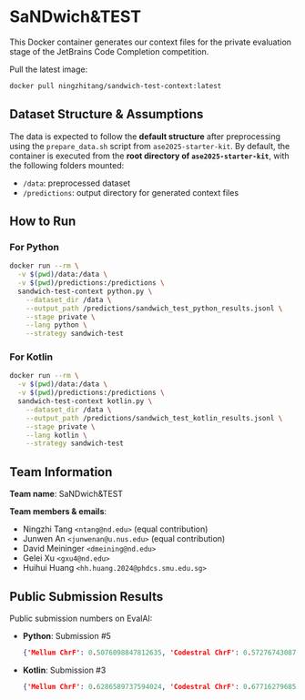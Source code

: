# SaNDwich&TEST

This Docker container generates our context files for the private evaluation stage of the JetBrains Code Completion competition.

Pull the latest image:

```bash
docker pull ningzhitang/sandwich-test-context:latest
```

## Dataset Structure & Assumptions

The data is expected to follow the **default structure** after preprocessing using the `prepare_data.sh` script from `ase2025-starter-kit`. By default, the container is executed from the **root directory of `ase2025-starter-kit`**, with the following folders mounted:
* `/data`: preprocessed dataset
* `/predictions`: output directory for generated context files

## How to Run

### For Python

```bash
docker run --rm \
  -v $(pwd)/data:/data \
  -v $(pwd)/predictions:/predictions \
  sandwich-test-context python.py \
    --dataset_dir /data \
    --output_path /predictions/sandwich_test_python_results.jsonl \
    --stage private \
    --lang python \
    --strategy sandwich-test
```

### For Kotlin

```bash
docker run --rm \
  -v $(pwd)/data:/data \
  -v $(pwd)/predictions:/predictions \
  sandwich-test-context kotlin.py \
    --dataset_dir /data \
    --output_path /predictions/sandwich_test_kotlin_results.jsonl \
    --stage private \
    --lang kotlin \
    --strategy sandwich-test
```

## Team Information

**Team name**: SaNDwich&TEST

**Team members & emails**:
  * Ningzhi Tang `<ntang@nd.edu>` (equal contribution)
  * Junwen An `<junwenan@u.nus.edu>` (equal contribution)
  * David Meininger `<dmeining@nd.edu>`
  * Gelei Xu `<gxu4@nd.edu>`
  * Huihui Huang `<hh.huang.2024@phdcs.smu.edu.sg>`

## Public Submission Results

Public submission numbers on EvalAI:

* **Python**: Submission #5
  ```json
  {'Mellum ChrF': 0.5076098847812635, 'Codestral ChrF': 0.5727674308716586, 'Qwen-Coder ChrF': 0.5311432030409533, 'Average ChrF': 0.5371735062312918}
  ```
* **Kotlin**: Submission #3
  ```json
  {'Mellum ChrF': 0.6286589737594024, 'Codestral ChrF': 0.6771627968502668, 'Qwen-Coder ChrF': 0.6060614958043855, 'Average ChrF': 0.6372944221380182}
  ```
